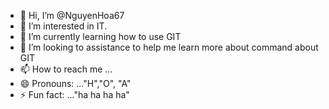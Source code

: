 - 👋 Hi, I’m @NguyenHoa67
- 👀 I’m interested in IT.
- 🌱 I’m currently learning how to use GIT
- 💞️ I’m looking to assistance to help me learn more about command about GIT
- 📫 How to reach me ...
- 😄 Pronouns: ..."H","O", "A"
- ⚡ Fun fact: ..."ha ha ha ha"
